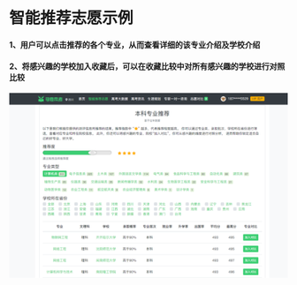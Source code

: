 # 智能推荐志愿示例

#### 1、用户可以点击推荐的各个专业，从而查看详细的该专业介绍及学校介绍

#### 2、将感兴趣的学校加入收藏后，可以在收藏比较中对所有感兴趣的学校进行对照比较

![](../.gitbook/assets/tim-jie-tu-20180530151610.png)

#### 

#### 



